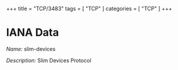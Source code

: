 +++
title = "TCP/3483"
tags = [ "TCP" ]
categories = [ "TCP" ]
+++

# IANA Data

_Name:_ slim-devices

_Description:_ Slim Devices Protocol

